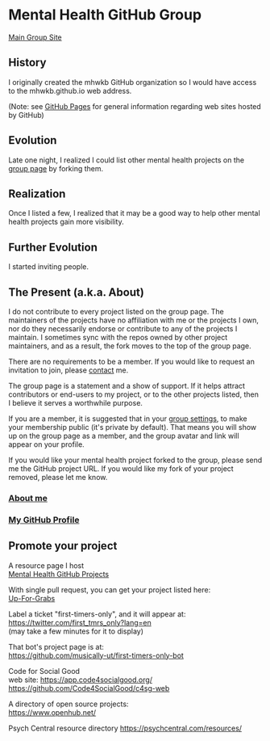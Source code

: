 # Mental Health GitHub Group

[Main Group Site](https://github.com/mhwkb)

## History
I originally created the mhwkb GitHub organization so I would have access
to the mhwkb.github.io web address.

(Note: see [GitHub Pages](https://pages.github.com/) for general information regarding web sites hosted by GitHub)

## Evolution
Late one night, I realized I could list other mental health projects on
the [group page](https://github.com/mhwkb) by forking them.

## Realization
Once I listed a few, I realized that it may be a good way to help other mental
health projects gain more visibility.

## Further Evolution
I started inviting people.

## The Present (a.k.a. About)
I do not contribute to every project listed on the group page. The
maintainers of the projects have no affiliation with me or the projects I own,
nor do they necessarily endorse or contribute to any of the projects I maintain.
I sometimes sync with the repos owned by other project maintainers, and as a result,
the fork moves to the top of the group page.

There are no requirements to be a member. If you would like to request an
invitation to join, please
[contact](https://github.com/mhwkb/mhwkb.github.io#contact) me.

The group page is a statement and a show of support. If it helps
attract contributors or end-users to my project, or to the other projects
listed, then I believe it serves a worthwhile purpose.

If you are a member, it is suggested that in your [group settings](https://github.com/orgs/mhwkb/people), to make your membership
public (it's private by default). That means you will show up on the group page as
a member, and the group avatar and link will appear on your profile.

If you would like your mental health project forked to the group, please
send me the GitHub project URL. If you would like my fork of your project
removed, please let me know.

### [About me](https://github.com/mhwkb/mhwkb.github.io#about-andy-alt-project-owner)
### [My GitHub Profile](https://github.com/andy5995)

## Promote your project

A resource page I host<br />
[Mental Health GitHub Projects](https://github.com/mhwkb/mhwkb.github.io/tree/master/mhgh_group/list)

With single pull request, you can get your project listed here:<br />
[Up-For-Grabs](http://up-for-grabs.net/)

Label a ticket "first-timers-only", and it will appear at:<br >
https://twitter.com/first_tmrs_only?lang=en<br />
(may take a few minutes for it to display)

That bot's project page is at:<br />
https://github.com/musically-ut/first-timers-only-bot

Code for Social Good<br >
web site: https://app.code4socialgood.org/<br />
https://github.com/Code4SocialGood/c4sg-web

A directory of open source projects:<br />
https://www.openhub.net/

Psych Central resource directory
https://psychcentral.com/resources/
